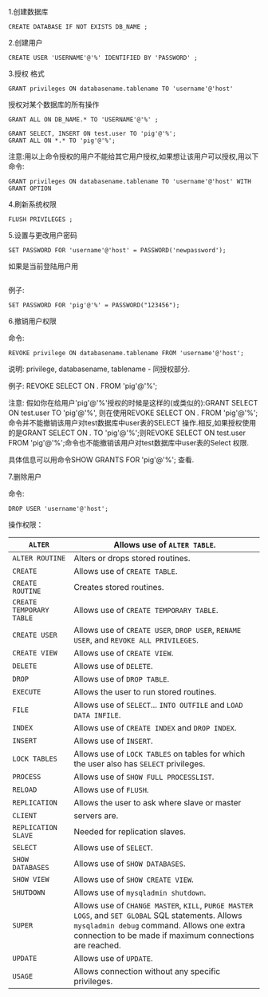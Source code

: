 1.创建数据库
```
CREATE DATABASE IF NOT EXISTS DB_NAME ;
```
2.创建用户
```
CREATE USER 'USERNAME'@'%' IDENTIFIED BY 'PASSWORD' ;
```
3.授权
格式
```
GRANT privileges ON databasename.tablename TO 'username'@'host' 
```
授权对某个数据库的所有操作
```
GRANT ALL ON DB_NAME.* TO 'USERNAME'@'%' ;
```
```
GRANT SELECT, INSERT ON test.user TO 'pig'@'%';
GRANT ALL ON *.* TO 'pig'@'%';
```
注意:用以上命令授权的用户不能给其它用户授权,如果想让该用户可以授权,用以下命令:
```
GRANT privileges ON databasename.tablename TO 'username'@'host' WITH GRANT OPTION
```
4.刷新系统权限
```
FLUSH PRIVILEGES ;
```

5.设置与更改用户密码

```
SET PASSWORD FOR 'username'@'host' = PASSWORD('newpassword');
```

如果是当前登陆用户用
```SET PASSWORD = PASSWORD("newpassword");
```

例子: 
```
SET PASSWORD FOR 'pig'@'%' = PASSWORD("123456");
```

6.撤销用户权限

命令: 
```
REVOKE privilege ON databasename.tablename FROM 'username'@'host';
```
说明: privilege, databasename, tablename - 同授权部分.

例子: REVOKE SELECT ON *.* FROM 'pig'@'%';

注意: 假如你在给用户'pig'@'%'授权的时候是这样的(或类似的):GRANT SELECT ON test.user TO 'pig'@'%', 则在使用REVOKE SELECT ON *.* FROM 'pig'@'%';命令并不能撤销该用户对test数据库中user表的SELECT 操作.相反,如果授权使用的是GRANT SELECT ON *.* TO 'pig'@'%';则REVOKE SELECT ON test.user FROM 'pig'@'%';命令也不能撤销该用户对test数据库中user表的Select 权限.

具体信息可以用命令SHOW GRANTS FOR 'pig'@'%'; 查看. 

7.删除用户

命令: 
```
DROP USER 'username'@'host'; 
```


操作权限：

| `ALTER`                  | Allows use of `ALTER TABLE`.             |
| ------------------------ | ---------------------------------------- |
| `ALTER ROUTINE`          | Alters or drops stored routines.         |
| `CREATE`                 | Allows use of `CREATE TABLE`.            |
| `CREATE ROUTINE`         | Creates stored routines.                 |
| `CREATE TEMPORARY TABLE` | Allows use of `CREATE TEMPORARY TABLE`.  |
| `CREATE USER`            | Allows use of `CREATE USER`, `DROP USER`, `RENAME USER`, and `REVOKE ALL PRIVILEGES`. |
| `CREATE VIEW`            | Allows use of `CREATE VIEW`.             |
| `DELETE`                 | Allows use of `DELETE`.                  |
| `DROP`                   | Allows use of `DROP TABLE`.              |
| `EXECUTE`                | Allows the user to run stored routines.  |
| `FILE`                   | Allows use of `SELECT`... `INTO OUTFILE` and `LOAD DATA INFILE`. |
| `INDEX`                  | Allows use of `CREATE INDEX` and `DROP INDEX`. |
| `INSERT`                 | Allows use of `INSERT`.                  |
| `LOCK TABLES`            | Allows use of `LOCK TABLES` on tables for which the user also has `SELECT` privileges. |
| `PROCESS`                | Allows use of `SHOW FULL PROCESSLIST`.   |
| `RELOAD`                 | Allows use of `FLUSH`.                   |
| `REPLICATION`            | Allows the user to ask where slave or master |
| `CLIENT`                 | servers are.                             |
| `REPLICATION SLAVE`      | Needed for replication slaves.           |
| `SELECT`                 | Allows use of `SELECT`.                  |
| `SHOW DATABASES`         | Allows use of `SHOW DATABASES`.          |
| `SHOW VIEW`              | Allows use of `SHOW CREATE VIEW`.        |
| `SHUTDOWN`               | Allows use of `mysqladmin shutdown`.     |
| `SUPER`                  | Allows use of `CHANGE MASTER`, `KILL`, `PURGE MASTER LOGS`, and `SET GLOBAL` SQL statements. Allows `mysqladmin debug` command. Allows one extra connection to be made if maximum connections are reached. |
| `UPDATE`                 | Allows use of `UPDATE`.                  |
| `USAGE`                  | Allows connection without any specific privileges. |